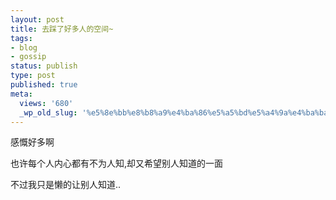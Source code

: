 ```yaml
---
layout: post
title: 去踩了好多人的空间~
tags:
- blog
- gossip
status: publish
type: post
published: true
meta:
  views: '680'
  _wp_old_slug: '%e5%8e%bb%e8%b8%a9%e4%ba%86%e5%a5%bd%e5%a4%9a%e4%ba%ba%e7%9a%84%e7%a9%ba%e9%97%b4'
---
```

感慨好多啊

也许每个人内心都有不为人知,却又希望别人知道的一面

不过我只是懒的让别人知道..
